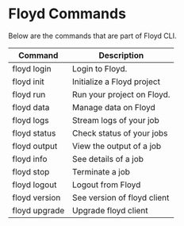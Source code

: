 # Floyd Commands

Below are the commands that are part of Floyd CLI.

| Command            | Description              |
| ------------------ | ------------------------ |
| floyd login        | Login to Floyd. |
| floyd init         | Initialize a Floyd project |
| floyd run          | Run your project on Floyd. |
| floyd data         | Manage data on Floyd   |
| floyd logs         | Stream logs of your job |
| floyd status       | Check status of your jobs |
| floyd output       | View the output of a job |
| floyd info         | See details of a job   |
| floyd stop         | Terminate a job   |
| floyd logout       | Logout from Floyd   |
| floyd version      | See version of floyd client |
| floyd upgrade      | Upgrade floyd client |
